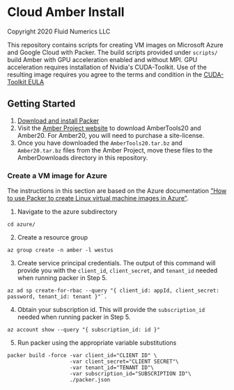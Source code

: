# Cloud Amber Install
Copyright 2020 Fluid Numerics LLC

This repository contains scripts for creating VM images on Microsoft Azure and Google Cloud with Packer.
The build scripts provided under `scripts/` build Amber with GPU acceleration enabled and without MPI. GPU acceleration requires installation of Nvidia's CUDA-Toolkit. Use of the resulting image requires you agree to the terms and condition in the [CUDA-Toolkit EULA](https://docs.nvidia.com/cuda/eula/index.html)

## Getting Started
1. [Download and install Packer](https://www.packer.io/downloads)
2. Visit the [Amber Project website](https://ambermd.org/GetAmber.php) to download AmberTools20 and Amber20. For Amber20, you will need to purchase a site-license.
3. Once you have downloaded the `AmberTools20.tar.bz` and `Amber20.tar.bz` files from the Amber Project, move these files to the AmberDownloads directory in this repository.

### Create a VM image for Azure

The instructions in this section are based on the Azure documentation ["How to use Packer to create Linux virtual machine images in Azure"](https://docs.microsoft.com/en-us/azure/virtual-machines/linux/build-image-with-packer).

1. Navigate to the azure subdirectory 
```
cd azure/
```
2. Create a resource group 
```
az group create -n amber -l westus
```
3. Create service principal credentials. The output of this command will provide you with the `client_id`, `client_secret`, and `tenant_id` needed when running packer in Step 5.
```
az ad sp create-for-rbac --query "{ client_id: appId, client_secret: password, tenant_id: tenant }"`.
```
4. Obtain your subscription id. This will provide the `subscription_id` needed when running packer in Step 5. 
```
az account show --query "{ subscription_id: id }"
```
5. Run packer using the appropriate variable substitutions
```
packer build -force -var client_id="CLIENT ID" \
                    -var client_secret="CLIENT SECRET"\
                    -var tenant_id="TENANT ID"\
                    -var subscription_id="SUBSCRIPTION ID"\
                    ./packer.json
```

